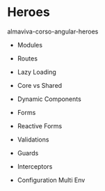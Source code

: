 # Heroes

almaviva-corso-angular-heroes
 
- Modules
- Routes
- Lazy Loading
- Core vs Shared

- Dynamic Components
- Forms
- Reactive Forms
- Validations 

- Guards
- Interceptors
- Configuration Multi Env
